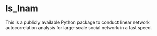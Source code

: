 # ls_lnam
This is a publicly available Python package to conduct linear network autocorrelation analysis for large-scale social network in a fast speed.
